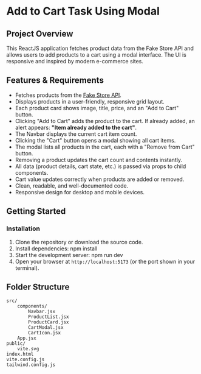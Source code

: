 

# Add to Cart Task Using Modal

## Project Overview
This ReactJS application fetches product data from the Fake Store API and allows users to add products to a cart using a modal interface. The UI is responsive and inspired by modern e-commerce sites.

## Features & Requirements
- Fetches products from the [Fake Store API](https://fakestoreapi.com/products).
- Displays products in a user-friendly, responsive grid layout.
- Each product card shows image, title, price, and an "Add to Cart" button.
- Clicking "Add to Cart" adds the product to the cart. If already added, an alert appears: **"Item already added to the cart"**.
- The Navbar displays the current cart item count.
- Clicking the "Cart" button opens a modal showing all cart items.
- The modal lists all products in the cart, each with a "Remove from Cart" button.
- Removing a product updates the cart count and contents instantly.
- All data (product details, cart state, etc.) is passed via props to child components.
- Cart value updates correctly when products are added or removed.
- Clean, readable, and well-documented code.
- Responsive design for desktop and mobile devices.

## Getting Started

### Installation
1. Clone the repository or download the source code.
2. Install dependencies:
	 npm install
3. Start the development server:
	 npm run dev
4. Open your browser at `http://localhost:5173` (or the port shown in your terminal).

## Folder Structure
```
src/
	components/
		Navbar.jsx
		ProductList.jsx
		ProductCard.jsx
		CartModal.jsx
		CartIcon.jsx
	App.jsx
public/
	vite.svg
index.html
vite.config.js
tailwind.config.js
```


